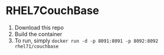 # RHEL7CouchBase

1. Download this repo
2. Build the container
3. To run, simply `docker run -d -p 8091:8091 -p 8092:8092 rhel71/couchbase`
